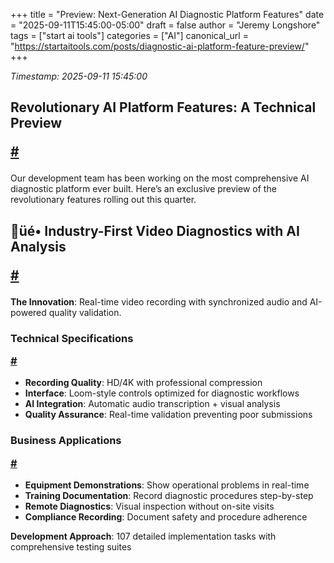 +++
title = "Preview: Next-Generation AI Diagnostic Platform Features"
date = "2025-09-11T15:45:00-05:00"
draft = false
author = "Jeremy Longshore"
tags = ["start ai tools"]
categories = ["AI"]
canonical_url = "https://startaitools.com/posts/diagnostic-ai-platform-feature-preview/"
+++

<p><em>Timestamp: 2025-09-11 15:45:00</em></p>
<h2 id="revolutionary-ai-platform-features-a-technical-preview">
 Revolutionary AI Platform Features: A Technical Preview
 
 <a class="anchor" href="#revolutionary-ai-platform-features-a-technical-preview">#</a>
</h2>
<p>Our development team has been working on the most comprehensive AI diagnostic platform ever built. Here’s an exclusive preview of the revolutionary features rolling out this quarter.</p>
<h2 id="-industry-first-video-diagnostics-with-ai-analysis">
 üé• Industry-First Video Diagnostics with AI Analysis
 
 <a class="anchor" href="#-industry-first-video-diagnostics-with-ai-analysis">#</a>
</h2>
<p><strong>The Innovation</strong>: Real-time video recording with synchronized audio and AI-powered quality validation.</p>
<h3 id="technical-specifications">
 Technical Specifications
 
 <a class="anchor" href="#technical-specifications">#</a>
</h3>
<ul>
<li><strong>Recording Quality</strong>: HD/4K with professional compression</li>
<li><strong>Interface</strong>: Loom-style controls optimized for diagnostic workflows</li>
<li><strong>AI Integration</strong>: Automatic audio transcription + visual analysis</li>
<li><strong>Quality Assurance</strong>: Real-time validation preventing poor submissions</li>
</ul>
<h3 id="business-applications">
 Business Applications
 
 <a class="anchor" href="#business-applications">#</a>
</h3>
<ul>
<li><strong>Equipment Demonstrations</strong>: Show operational problems in real-time</li>
<li><strong>Training Documentation</strong>: Record diagnostic procedures step-by-step</li>
<li><strong>Remote Diagnostics</strong>: Visual inspection without on-site visits</li>
<li><strong>Compliance Recording</strong>: Document safety and procedure adherence</li>
</ul>
<p><strong>Development Approach</strong>: 107 detailed implementation tasks with comprehensive testing suites</p>
